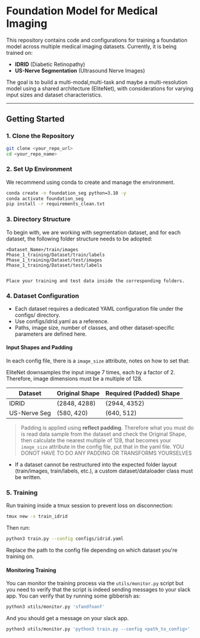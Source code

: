 # Foundation Model for Medical Imaging

This repository contains code and configurations for training a foundation model across multiple medical imaging datasets. Currently, it is being trained on:

- **IDRID** (Diabetic Retinopathy)
- **US-Nerve Segmentation** (Ultrasound Nerve Images)

The goal is to build a multi-modal,multi-task and maybe a multi-resolution model using a shared architecture (EliteNet), with considerations for varying input sizes and dataset characteristics.

---

## Getting Started

### 1. Clone the Repository

```bash
git clone <your_repo_url>
cd <your_repo_name>
```

### 2. Set Up Environment

We recommend using conda to create and manage the environment.
```bash
conda create -n foundation_seg python=3.10 -y
conda activate foundation_seg
pip install -r requirements_clean.txt
```
### 3. Directory Structure

To begin with, we are working with segmentation dataset, and for each dataset, the following folder structure needs to be adopted:

```
<Dataset_Name>/train/images
Phase_1_training/Dataset/train/labels
Phase_1_training/Dataset/test/images
Phase_1_training/Dataset/test/labels


Place your training and test data inside the corresponding folders.
```
### 4. Dataset Configuration

- Each dataset requires a dedicated YAML configuration file under the configs/ directory.
- Use configs/idrid.yaml as a reference.
- Paths, image size, number of classes, and other dataset-specific parameters are defined here.

#### Input Shapes and Padding

In each config file, there is a `image_size` attribute, notes on how to set that:

EliteNet downsamples the input image 7 times, each by a factor of 2. Therefore, image dimensions must be a multiple of 128.

| Dataset         | Original Shape  | Required (Padded) Shape |
|------------------|------------------|--------------------------|
| IDRID            | (2848, 4288)     | (2944, 4352)             |
| US-Nerve Seg     | (580, 420)       | (640, 512)               |

> Padding is applied using **reflect padding**.
Therefore what you must do is read data sample from the dataset and check the Original Shape, then calculate the nearest multiple of 128, that becomes your `image_size` attribute in the config file, put that in the yaml file. YOU DONOT HAVE TO DO ANY PADDING OR TRANSFORMS YOURSELVES

- If a dataset cannot be restructured into the expected folder layout (train/images, train/labels, etc.), a custom dataset/dataloader class must be written.

### 5. Training

Run training inside a tmux session to prevent loss on disconnection:

```bash
tmux new -s train_idrid
```
Then run:
```bash
python3 train.py --config configs/idrid.yaml
```
Replace the path to the config file depending on which dataset you're training on.

#### Monitoring Training
You can monitor the training process via the `utils/monitor.py` script but you need to verify that the script is indeed sending messages to your slack app.
You can verify that by running some gibberish as:
```bash
python3 utils/monitor.py 'sfandfoanf'
```
And you should get a message on your slack app.
```bash
python3 utils/monitor.py 'python3 train.py --config <path_to_config>'
```
